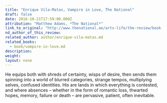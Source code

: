 ```yaml
---
title: "Enrique Vila-Matas, Vampire in Love, The National"
draft: false
date: 2016-10-21T17:59:00.000Z
attribution: "Matthew Adams, *The National*"
link_to_original: "http://www.thenational.ae/arts-life/the-review/book-review-enrique-vila-matass-vampire-in-love--monstrous-humans-and-human-monsters"
nd_author_of_this_review:
related_author: author/enrique-vila-matas.md
related_books:
  - book/vampire-in-love.md
description:
weight:
layout: none
---
```

He equips both with shreds of certainty, wisps of desire, then sends them spinning into a world of blurred categories, strange tempos, multiplying selves, confused identities. His are lands in which everything is contested, and where absences – whether in the form of romantic loss, thwarted hopes, memory, failure or death – are pervasive, patient, often inevitable.

